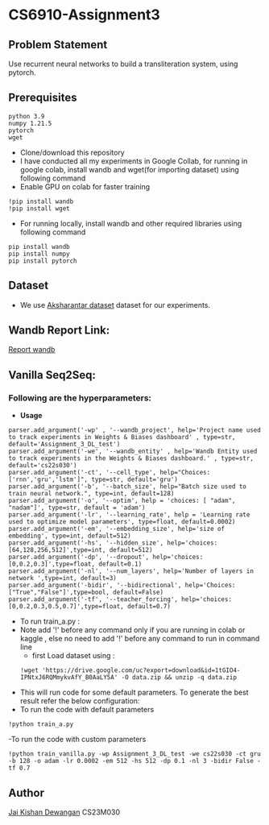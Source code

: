 # CS6910-Assignment3
## Problem Statement
Use recurrent neural networks to build a transliteration system, using pytorch.

## Prerequisites

```
python 3.9
numpy 1.21.5
pytorch
wget
```
 - Clone/download  this repository
 - I have conducted all my experiments in Google Collab, for running in google colab, install wandb and wget(for importing dataset) using following command 
 - Enable GPU on colab for faster training
 
  ``` 
  !pip install wandb 
  !pip install wget
  ```
 - For running locally, install wandb and other required libraries using following command  
  ``` 
  pip install wandb
  pip install numpy
  pip install pytorch
  ```


## Dataset
- We use [Aksharantar dataset](https://drive.google.com/uc?export=download&id=1tGIO4-IPNtxJ6RQMmykvAfY_B0AaLY5A) dataset for our experiments.
## Wandb Report Link: 
[Report wandb](https://wandb.ai/cs23m030/Assignment_3_DL/reports/CS6910-Assignment-3--Vmlldzo3OTU3MzY4)
## Vanilla Seq2Seq:
### Following are the hyperparameters:
- **Usage** 
```
parser.add_argument('-wp' , '--wandb_project', help='Project name used to track experiments in Weights & Biases dashboard' , type=str, default='Assignment_3_DL_test')
parser.add_argument('-we', '--wandb_entity' , help='Wandb Entity used to track experiments in the Weights & Biases dashboard.' , type=str, default='cs22s030')
parser.add_argument('-ct', '--cell_type', help="Choices:['rnn','gru','lstm']", type=str, default='gru')
parser.add_argument('-b', '--batch_size', help="Batch size used to train neural network.", type=int, default=128)
parser.add_argument('-o', '--optim', help = 'choices: [ "adam", "nadam"]', type=str, default = 'adam')
parser.add_argument('-lr', '--learning_rate', help = 'Learning rate used to optimize model parameters', type=float, default=0.0002)
parser.add_argument('-em', '--embedding_size', help='size of embedding', type=int, default=512)
parser.add_argument('-hs', '--hidden_size', help='choices:[64,128,256,512]',type=int, default=512)
parser.add_argument('-dp', '--dropout', help='choices:[0,0.2,0.3]',type=float, default=0.1)
parser.add_argument('-nl', '--num_layers', help='Number of layers in network ',type=int, default=3)
parser.add_argument('-bidir', '--bidirectional', help='Choices:["True","False"]',type=bool, default=False)
parser.add_argument('-tf', '--teacher_forcing', help='choices:[0,0.2,0.3,0.5,0.7]',type=float, default=0.7)

```
 - To run train_a.py :
 - Note add '!' before any command only if you are running in colab or kaggle , else no need to add '!' before any command to run in command line
    - first Load dataset using :
     ```
     !wget 'https://drive.google.com/uc?export=download&id=1tGIO4-IPNtxJ6RQMmykvAfY_B0AaLY5A' -O data.zip && unzip -q data.zip

     ```
- This will run code for some default parameters. To generate the best result refer the below configuration:
- To run the code with default parameters
 ```
 !python train_a.py

 ```
-To run the code with custom parameters
```
!python train_vanilla.py -wp Assignment_3_DL_test -we cs22s030 -ct gru -b 128 -o adam -lr 0.0002 -em 512 -hs 512 -dp 0.1 -nl 3 -bidir False -tf 0.7
```
 
## Author
[Jai Kishan Dewangan]([https://github.com/Shreyash007](https://github.com/jaiksd/DeepLearning_Assignment_3))
CS23M030
 
